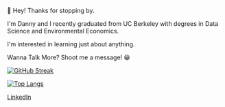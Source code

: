 👋 Hey! Thanks for stopping by.

I'm Danny and I recently graduated from UC Berkeley with degrees in Data Science and Environmental Economics. 

I'm interested in learning just about anything.

Wanna Talk More? Shoot me a message!  :grin:

[![GitHub Streak](http://github-readme-streak-stats.herokuapp.com?user=dannyticknor&theme=dark&background=000000)](https://git.io/streak-stats)

[![Top Langs](https://github-readme-stats.vercel.app/api/top-langs/?username=dannyticknor&layout=compact&theme=vision-friendly-dark)](https://github.com/anuraghazra/github-readme-stats)

[LinkedIn](https://www.linkedin.com/in/dannyticknor/)

<!---
dannyticknor/dannyticknor is a ✨ special ✨ repository because its `README.md` (this file) appears on your GitHub profile.
You can click the Preview link to take a look at your changes.
--->
